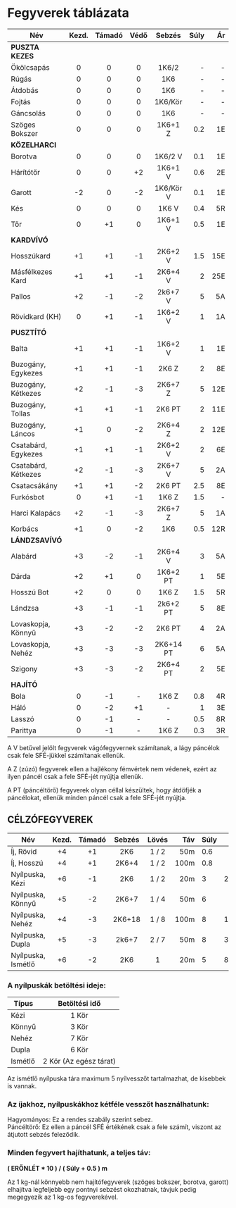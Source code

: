 # Fegyverek táblázata

Név|Kezd.|Támadó|Védő|Sebzés|Súly|Ár
---|:---:|:----:|:--:|:----:|---:|---:
**PUSZTA KEZES**| | | | | | 
Ökölcsapás|0|0|0|1K6/2|-|-
Rúgás|0|0|0|1K6|-|-
Átdobás|0|0|0|1K6|-|-
Fojtás|0|0|0|1K6/Kör|-|-
Gáncsolás|0|0|0|1K6|-|-
Szöges Bokszer|0|0|0|1K6+1 Z|0.2|1E
**KÖZELHARCI**| | | | | | 
Borotva|0|0|0|1K6/2 V|0.1|1E
Hárítótőr|0|0|+2|1K6+1 V|0.6|2E
Garott|-2|0|-2|1K6/Kör V|0.1|1E
Kés|0|0|0|1K6 V|0.4|5R
Tőr|0|+1|0|1K6+1 V|0.5|1E
**KARDVÍVÓ**| | | | | | 
Hosszúkard|+1|+1|-1|2K6+2  V|1.5|15E
Másfélkezes Kard|+1|+1|-1|2K6+4 V|2|25E
Pallos|+2|-1|-2|2k6+7 V|5|5A
Rövidkard (KH)|0|+1|-1|1K6+2 V|1|1A
**PUSZTÍTÓ**| | | | | | 
Balta|+1|+1|-1|1K6+2 V|1|1E
Buzogány, Egykezes|+1|+1|-1|2K6 Z|2|8E
Buzogány, Kétkezes|+2|-1|-3|2K6+7 Z|5|12E
Buzogány, Tollas|+1|+1|-1|2K6 PT|2|11E
Buzogány, Láncos|+1|0|-2|2K6+4 Z|2|12E
Csatabárd, Egykezes|+1|+1|-1|2K6+2 V|2|6E
Csatabárd, Kétkezes|+2|-1|-3|2K6+7 V|5|2A
Csatacsákány|+1|+1|-2|2K6 PT|2.5|8E
Furkósbot|0|+1|-1|1K6 Z|1.5|-
Harci Kalapács|+2|-1|-3|2K6+7 Z|5|1A
Korbács|+1|0|-2|1K6|0.5|12R
**LÁNDZSAVÍVÓ**| | | | | | 
Alabárd|+3|-2|-1|2K6+4 V|3|5A
Dárda|+2|+1|0|1K6+2 PT|1|5E
Hosszú Bot|+2|0|0|1K6 Z|1.5|5R
Lándzsa|+3|-1|-1|2k6+2 PT|5|8E
Lovaskopja, Könnyű|+3|-2|-2|2K6 PT|4|2A
Lovaskopja, Nehéz|+3|-3|-3|2K6+14 PT|6|5A
Szigony|+3|-3|-2|2K6+4 PT|2|5E
**HAJÍTÓ**| | | | | | 
Bola|0|-1|-|1K6 Z|0.8|4R
Háló|0|-2|+1|-|1|3E
Lasszó|0|-1|-|-|0.5|8R
Parittya|0|-1|-|1K6 Z|0.3|3R

A V betűvel jelölt fegyverek vágófegyvernek számítanak, a lágy páncélok csak fele SFÉ-jükkel számítanak ellenük.

A Z (zúzó) fegyverek ellen a hajlékony fémvértek nem védenek, ezért az ilyen páncél csak a fele SFÉ-jét nyújtja ellenük.

A PT (páncéltörő) fegyverek olyan céllal készültek, hogy átdöfjék a páncélokat, ellenük minden páncél csak a fele SFÉ-jét nyújtja. 

## CÉLZÓFEGYVEREK

Név|Kezd.|Támadó|Sebzés|Lövés|Táv|Súly|Ár
---|:---:|:----:|:----:|:---:|---:|----|---:
Íj, Rövid|+4|+1|2K6|1 / 2|50m|0.6|3A
Íj, Hosszú|+4|+1|2K6+4|1 / 2|100m|0.8|4A
Nyílpuska, Kézi|+6|-1|2K6|1 / 2|20m|3|20A
Nyílpuska, Könnyű|+5|-2|2K6+7|1 / 4|50m|6|8A
Nyílpuska, Nehéz|+4|-3|2K6+18|1 / 8|100m|8|12A
Nyílpuska, Dupla|+5|-3|2k6+7|2 / 7|50m|8|30A
Nyílpuska, Ismétlő|+6|-2|2K6|1|20m|5|80A

### A nyílpuskák betöltési ideje:
Típus|Betöltési idő
-----|:-----------:
Kézi|1 Kör
Könnyű|3 Kör
Nehéz|7 Kör
Dupla|6 Kör
Ismétlő|2 Kör (Az egész tárat)

Az ismétlő nyílpuska tára maximum 5 nyílvesszőt tartalmazhat, de kisebbek is vannak.

### Az íjakhoz, nyílpuskákhoz kétféle vesszőt használhatunk:
Hagyományos: Ez a rendes szabály szerint sebez.  
Páncéltörő: Ez ellen a páncél SFÉ értékének csak a fele számít, viszont az átjutott sebzés feleződik.

### Minden fegyvert hajíthatunk, a teljes táv:
**( ERŐNLÉT * 10 ) / ( Súly + 0.5 ) m**

Az 1 kg-nál könnyebb nem hajítófegyverek (szöges bokszer, borotva, garott) elhajítva legfeljebb egy pontnyi sebzést okozhatnak, távjuk pedig megegyezik az 1 kg-os fegyverekével.
